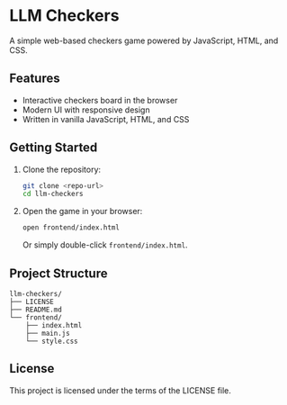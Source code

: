# LLM Checkers

A simple web-based checkers game powered by JavaScript, HTML, and CSS.

## Features

- Interactive checkers board in the browser
- Modern UI with responsive design
- Written in vanilla JavaScript, HTML, and CSS

## Getting Started

1. Clone the repository:
   ```bash
   git clone <repo-url>
   cd llm-checkers
   ```

2. Open the game in your browser:
   ```bash
   open frontend/index.html
   ```
   Or simply double-click `frontend/index.html`.

## Project Structure

```
llm-checkers/
├── LICENSE
├── README.md
└── frontend/
    ├── index.html
    ├── main.js
    └── style.css
```

## License

This project is licensed under the terms of the LICENSE file.
